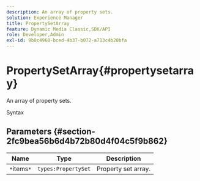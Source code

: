 ```yaml
---
description: An array of property sets.
solution: Experience Manager
title: PropertySetArray
feature: Dynamic Media Classic,SDK/API
role: Developer,Admin
exl-id: 9b8c4960-bced-4b37-b072-a713c4b20bfa
---
```

# PropertySetArray{#propertysetarray}

An array of property sets.

 Syntax 

## Parameters {#section-2fc9bea56b6d4b72b80d4f04c5f9b862}

|  Name  | Type  | Description  |
|---|---|---|
|  `*`items`*`  | `types:PropertySet`  | Property set array.  |
